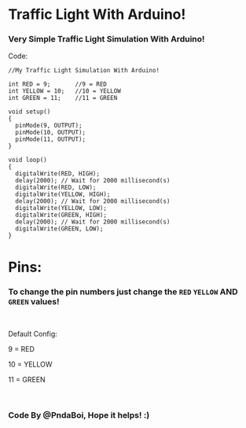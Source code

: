# Traffic Light With Arduino!
### Very Simple Traffic Light Simulation With Arduino!

Code:

    //My Traffic Light Simulation With Arduino!

    int RED = 9;       //9 = RED
    int YELLOW = 10;   //10 = YELLOW
    int GREEN = 11;    //11 = GREEN
    
    void setup()
    {
      pinMode(9, OUTPUT);
      pinMode(10, OUTPUT);
      pinMode(11, OUTPUT);
    }

    void loop()
    {
      digitalWrite(RED, HIGH);
      delay(2000); // Wait for 2000 millisecond(s)
      digitalWrite(RED, LOW);
      digitalWrite(YELLOW, HIGH);
      delay(2000); // Wait for 2000 millisecond(s)
      digitalWrite(YELLOW, LOW);
      digitalWrite(GREEN, HIGH);
      delay(2000); // Wait for 2000 millisecond(s)
      digitalWrite(GREEN, LOW);
    }

# Pins:

### To change the pin numbers just change the `RED` `YELLOW` AND `GREEN` values!
<br>

Default Config:


9 = RED

10 = YELLOW

11 = GREEN

<br>

### Code By @PndaBoi, Hope it helps! :)
